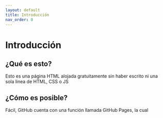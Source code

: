 ```yaml
---
layout: default
title: Introducción
nav_order: 0
---
```


# Introducción

## ¿Qué es esto?

Esto es una página HTML alojada gratuitamente sin haber escrito ni una sola linea de HTML, CSS o JS

## ¿Cómo es posible?

Fácil, GitHub cuenta con una función llamada GitHub Pages, la cual 
